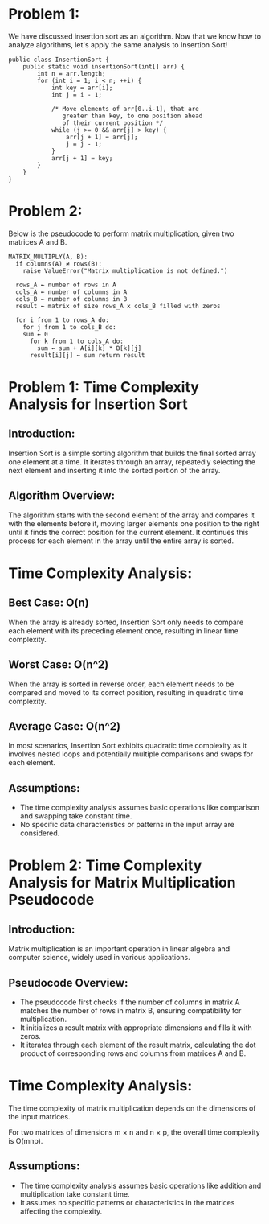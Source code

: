 # Problem 1:
We have discussed insertion sort as an algorithm. Now that we know how to analyze algorithms, let's apply the same analysis to Insertion Sort!

```
public class InsertionSort {
    public static void insertionSort(int[] arr) {
        int n = arr.length;
        for (int i = 1; i < n; ++i) {
            int key = arr[i];
            int j = i - 1;

            /* Move elements of arr[0..i-1], that are
               greater than key, to one position ahead
               of their current position */
            while (j >= 0 && arr[j] > key) {
                arr[j + 1] = arr[j];
                j = j - 1;
            }
            arr[j + 1] = key;
        }
    }
}
```

 

# Problem 2:
Below is the pseudocode to perform matrix multiplication, given two matrices A and B. 

```
MATRIX_MULTIPLY(A, B): 
  if columns(A) ≠ rows(B): 
    raise ValueError("Matrix multiplication is not defined.") 

  rows_A ← number of rows in A 
  cols_A ← number of columns in A 
  cols_B ← number of columns in B 
  result ← matrix of size rows_A x cols_B filled with zeros 

  for i from 1 to rows_A do: 
    for j from 1 to cols_B do: 
    sum ← 0 
      for k from 1 to cols_A do: 
        sum ← sum + A[i][k] * B[k][j] 
      result[i][j] ← sum return result
```

# Problem 1: Time Complexity Analysis for Insertion Sort
## Introduction:
Insertion Sort is a simple sorting algorithm that builds the final sorted array one element at a time. It iterates through an array, repeatedly selecting the next element and inserting it into the sorted portion of the array.

## Algorithm Overview:

The algorithm starts with the second element of the array and compares it with the elements before it, moving larger elements one position to the right until it finds the correct position for the current element.
It continues this process for each element in the array until the entire array is sorted.

# Time Complexity Analysis:

## Best Case: O(n)
When the array is already sorted, Insertion Sort only needs to compare each element with its preceding element once, resulting in linear time complexity.
## Worst Case: O(n^2)
When the array is sorted in reverse order, each element needs to be compared and moved to its correct position, resulting in quadratic time complexity.
## Average Case: O(n^2)
In most scenarios, Insertion Sort exhibits quadratic time complexity as it involves nested loops and potentially multiple comparisons and swaps for each element.

## Assumptions:
- The time complexity analysis assumes basic operations like comparison and swapping take constant time.
- No specific data characteristics or patterns in the input array are considered.


# Problem 2: Time Complexity Analysis for Matrix Multiplication Pseudocode
## Introduction:
Matrix multiplication is an important operation in linear algebra and computer science, widely used in various applications.

## Pseudocode Overview:
- The pseudocode first checks if the number of columns in matrix A matches the number of rows in matrix B, ensuring compatibility for multiplication.
- It initializes a result matrix with appropriate dimensions and fills it with zeros.
- It iterates through each element of the result matrix, calculating the dot product of corresponding rows and columns from matrices A and B.
  
# Time Complexity Analysis:

The time complexity of matrix multiplication depends on the dimensions of the input matrices.

For two matrices of dimensions m × n and n × p, the overall time complexity is O(mnp).

## Assumptions:

- The time complexity analysis assumes basic operations like addition and multiplication take constant time.
- It assumes no specific patterns or characteristics in the matrices affecting the complexity.
